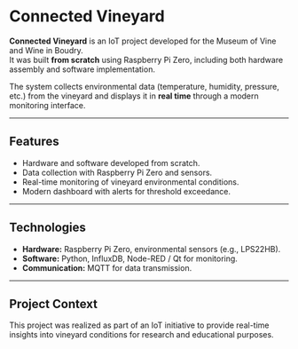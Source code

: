 # Connected Vineyard

**Connected Vineyard** is an IoT project developed for the Museum of Vine and Wine in Boudry.  
It was built **from scratch** using Raspberry Pi Zero, including both hardware assembly and software implementation.  

The system collects environmental data (temperature, humidity, pressure, etc.) from the vineyard and displays it in **real time** through a modern monitoring interface.  

---

##  Features
- Hardware and software developed from scratch.  
- Data collection with Raspberry Pi Zero and sensors.  
- Real-time monitoring of vineyard environmental conditions.  
- Modern dashboard with alerts for threshold exceedance.  

---

##  Technologies
- **Hardware:** Raspberry Pi Zero, environmental sensors (e.g., LPS22HB).  
- **Software:** Python, InfluxDB, Node-RED / Qt for monitoring.  
- **Communication:** MQTT for data transmission.  

---

##  Project Context
This project was realized as part of an IoT initiative to provide real-time insights into vineyard conditions for research and educational purposes.  

